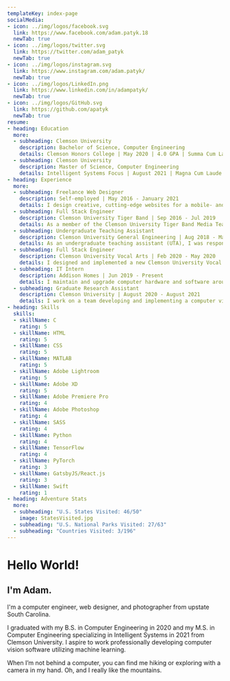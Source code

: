 ```yaml
---
templateKey: index-page
socialMedia:
- icon: ../img/logos/facebook.svg
  link: https://www.facebook.com/adam.patyk.18
  newTab: true
- icon: ../img/logos/twitter.svg
  link: https://twitter.com/adam_patyk
  newTab: true
- icon: ../img/logos/instagram.svg
  link: https://www.instagram.com/adam.patyk/
  newTab: true
- icon: ../img/logos/LinkedIn.png
  link: https://www.linkedin.com/in/adampatyk/
  newTab: true
- icon: ../img/logos/GitHub.svg
  link: https://github.com/apatyk
  newTab: true
resume:
- heading: Education
  more:
  - subheading: Clemson University
    description: Bachelor of Science, Computer Engineering
    details: Clemson Honors College | May 2020 | 4.0 GPA | Summa Cum Laude
  - subheading: Clemson University
    description: Master of Science, Computer Engineering
    details: Intelligent Systems Focus | August 2021 | Magna Cum Laude
- heading: Experience
  more:
  - subheading: Freelance Web Designer
    description: Self-employed | May 2016 - January 2021
    details: I design creative, cutting-edge websites for a mobile- and Internet-driven world. I've developed and launched websites for a variety of clients using everything from HTML5 and CSS3 written from scratch to Javascript and PHP to, most recently, ReactJS and Netlify CMS.
  - subheading: Full Stack Engineer
    description: Clemson University Tiger Band | Sep 2016 - Jul 2019
    details: As a member of the Clemson University Tiger Band Media Team, I designed and developed a completely new website for Tiger Band, Clemson University Drumline, and Clemson University Tiger Band Association (CUTBA) with 3 other students. We also worked continuously throughout this time on updates and improvements wherever possible.
  - subheading: Undergraduate Teaching Assistant
    description: Clemson University General Engineering | Aug 2018 - May 2020
    details: As an undergraduate teaching assistant (UTA), I was responsible for tutoring out-of-class hours as well as helping teach students MATLAB and assisting professors in the classroom environment.
  - subheading: Full Stack Engineer
    description: Clemson University Vocal Arts | Feb 2020 - May 2020
    details: I designed and implemented a new Clemson University Vocal Arts department website with a fellow student. This website was created using GatsbyJS and Netlify CMS to allow the administrators easy access to edit content all while making the website incredibly performant.
  - subheading: IT Intern
    description: Addison Homes | Jun 2019 - Present
    details: I maintain and upgrade computer hardware and software around the office including network and security systems. I also optimize the use of technologies such as VPNs in new ways to increase the efficiency of day-to-day operations. My responsibilities also include thoroughly documenting any new IT procedures and aiding employees with problems and questions regarding technology.
  - subheading: Graduate Research Assistant
    description: Clemson University | August 2020 - August 2021
    details: I work on a team developing and implementing a computer vision inspection system to learn part appearance variability deployed at Samsung Electronics Home Appliance America (SEHA) in Newberry, SC.
- heading: Skills
  skills:
  - skillName: C
    rating: 5
  - skillName: HTML
    rating: 5
  - skillName: CSS
    rating: 5
  - skillName: MATLAB
    rating: 5
  - skillName: Adobe Lightroom
    rating: 5
  - skillName: Adobe XD
    rating: 5
  - skillName: Adobe Premiere Pro
    rating: 4
  - skillName: Adobe Photoshop
    rating: 4
  - skillName: SASS
    rating: 4
  - skillName: Python
    rating: 4
  - skillName: TensorFlow
    rating: 4
  - skillName: PyTorch
    rating: 3
  - skillName: GatsbyJS/React.js
    rating: 3
  - skillName: Swift
    rating: 1
- heading: Adventure Stats
  more:
  - subheading: "U.S. States Visited: 46/50"
    image: StatesVisited.jpg
  - subheading: "U.S. National Parks Visited: 27/63"
  - subheading: "Countries Visited: 3/196"
---
```

# Hello World!

## I'm Adam.

I'm a computer engineer, web designer, and photographer from upstate South Carolina. 

I graduated with my B.S. in Computer Engineering in 2020 and my M.S. in Computer Engineering specializing in Intelligent Systems in 2021 from Clemson University. I aspire to work professionally developing computer vision software utilizing machine learning.

When I’m not behind a computer, you can find me hiking or exploring with a camera in my hand. Oh, and I really like the mountains.